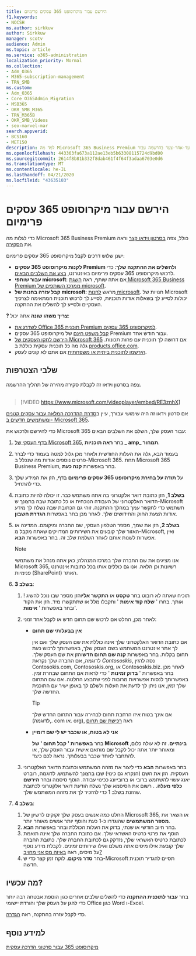 ```yaml
---
title: הירשם עבור מיקרוסופט 365 עסקים פרימיום
f1.keywords:
- NOCSH
ms.author: sirkkuw
author: Sirkkuw
manager: scotv
audience: Admin
ms.topic: article
ms.service: o365-administration
localization_priority: Normal
ms.collection:
- Adm_O365
- M365-subscription-management
- TRN_SMB
ms.custom:
- Adm_O365
- Core_O365Admin_Migration
- MSB365
- OKR_SMB_M365
- TRN_M365B
- OKR_SMB_Videos
- seo-marvel-mar
search.appverid:
- BCS160
- MET150
description: למד מה Microsoft 365 Business Premium כולל, וקבל הדרכה צעד-אחר-צעד בהרשמה עבור Microsoft 365 Business Premium.
ms.openlocfilehash: 443363fa673a112ae13eb5b63308115724d9bd00
ms.sourcegitcommit: 2614f8b81b332f8dab461f4f64f3adaa6703e0d6
ms.translationtype: MT
ms.contentlocale: he-IL
ms.lasthandoff: 04/21/2020
ms.locfileid: "43635103"
---
```

# <a name="sign-up-for-microsoft-365-business-premium"></a>הירשם עבור מיקרוסופט 365 עסקים פרימיום

כדי לגלות מה Microsoft 365 Business Premium כולל, צפה [בסרטון וידאו קצר](https://go.microsoft.com/fwlink/?linkid=2109651) וראה את [הסקירה](microsoft-365-business-overview.md).

ישנן שלוש דרכים לקבל מיקרוסופט 365 עסקים פרימיום:
- **לקנות מיקרוסופט 365 עסקים Premium ולהשלים את ההתקנה שלך**: כדי לרכוש מיקרוסופט 365 עסקים פרימיום באינטרנט, [בצע את השלבים הבאים](#sign-up-steps).
- **עבור שותפי microsoft**: אם אתה שותף, ראה [השגת Microsoft 365 Business Premium ממרכז השותפים של microsoft](get-microsoft-365-business.md).
- **קבל עזרה בחנות של microsoft**: מראש [לחנות microsoft](https://go.microsoft.com/fwlink/?linkid=2109652). חנויות של Microsoft יכולות לסייע לך בשאלות אודות תוכניות, לסייע לך לרכוש תוכנית המתאימה לצרכיך העסקיים ולסייע לך להשלים את ההתקנה.

**? צריך משהו שונה** אתה יכול:
- [לשדרג את Office 365 תוכנית Premium למיקרוסופט 365 עסקים](migrate-to-microsoft-365-business.md).
- [קבל משפט חינם](https://go.microsoft.com/fwlink/p/?linkid=2102309) של מיקרוסופט 365 עסקים Premium עבור חודש אחד.
- [הירשם לתקן העסקים של Microsoft 365](https://go.microsoft.com/fwlink/p/?LinkID=510935) אם דרושה לך תוכנית עם פחות תכונות. גלה מה כל תוכנית עסקית כוללת ב [products.office.com](https://go.microsoft.com/fwlink/?linkid=2109397).
- [הירשמו לתוכנית ביתית או משפחתית](https://go.microsoft.com/fwlink/?linkid=2109398) אם אתם לא קונים לעסק. 

## <a name="sign-up-steps"></a>שלבי הצטרפות

צפה בסרטון וידאו זה לקבלת סקירה מהירה של תהליך ההרשמה.<br><br>

> [!VIDEO https://www.microsoft.com/videoplayer/embed/RE3znhX] 

אם סרטון וידאו זה היה שימושי עבורך, עיין ב[סדרת ההדרכה המלאה עבור עסקים קטנים ומשתמשים חדשים ב- Microsoft 365](https://support.office.com/article/6ab4bbcd-79cf-4000-a0bd-d42ce4d12816).

כדי להירשם ולרכוש את Microsoft 365 עבור העסק שלך, השלם את השלבים הבאים:

1. [בדף העסקי של Microsoft 365](https://go.microsoft.com/fwlink/?linkid=2109654), בחר **ראה תוכניות _ amp_ תמחור**. 
2. בעמוד הבא, גלה את העלות החודשית ולאחר מכן גלול למטה בעמוד כדי לברר פרטים נוספים אודות מה שנכלל ב-Microsoft 365. תחת Microsoft 365 Business Premium, בחר באפשרות **קנה כעת**.
3. על **תודה על בחירת מיקרוסופט 365 עסקים פרימיום** בדף, הזן את המידע שלך כדי להתחיל.
4. **בשלב 1**, הזן כתובת דואר אלקטרוני בה אתה משתמש כבר. זו יכולה להיות כתובת הדואר האלקטרוני של העבודה הנוכחית או כל כתובת שבה ברצונך ש-Microsoft תשתמש כדי לתקשר עמך במהלך ההתקנה. זוהי גם הכתובת שבה נשלח לך מידע אודות הצעת החוק והחידושים שלך. לאחר מכן בחר באפשרות **הגדרת חשבון**.
5. **בשלב 2**, הזן את שמך, מספר הטלפון העסקי, שם החברה ומיקומם. המדינה או האזור שלך קובעים את השירותים המדויקים שאתה מקבל מ-Microsoft, ואין אפשרות לשנות אותם לאחר השלמת שלב זה. בחר באפשרות **הבא**.
    > [!NOTE]
    > אנו מציגים את שם החברה שלך במרכז המנהלה; כאן אתה מנהל את משתמשי Microsoft 365, רשיונות וכן הלאה. אנו גם כוללים אותו בכל כתובות אינטרנט פנימיות (SharePoint) האתר.
6. **בשלב 3**:

    1. ! תוכיח שאתה לא רובוט בחר **טקסט** או **התקשר אלי**והזן מספר שבו נוכל להשיג אותך. בחרו ' **שלח קוד אימות** ' ותקבלו מלל או שתתקשרו מיד. הזן את הקוד ובחר באפשרות ' **אימות**'.
    2. לאחר מכן, החלט אם לרכוש שם תחום חדש או לקבל אחד זמני:

        - **אין בבעלותי שם תחום** 
        
            אם כתובת הדואר האלקטרוני שלך אינה כוללת את שם העסק שלך ואם אין לך אתר אינטרנט המשתמש בשם העסק שלך, באפשרותך לרכוש כעת תחום בקלות. בחר באפשרות **קנה שם תחום חדש**והזן את שם העסק שלך. לדוגמה, אם החברה שלך נקראת *Contososkis*, נסה להזין Contosokis.com, Contososkis.org, או Contososkis.biz. לאחר מכן בחר באפשרות ' **בדוק זמינות** ' כדי לראות אם התחום שבחרת זמין. באפשרותך לנסות אפשרויות מרובות לפני שתבצע החלטה. אם שם התחום שלך זמין, אנו ניתן לך לדעת את העלות ולשלם לך באופן ישיר עם התוכנית החדשה שלך. 
       
            > [!TIP]
            > אם אינך בטוח איזו הרחבת תחום לבחירה עבור התחום החדש שלך (לדוגמה,. com או. org), ראה [רכישת שם תחום](https://go.microsoft.com/fwlink/?linkid=2109700)
        
        - **אני לא בטוח, או שכבר יש לי שם דומיין** 
        
             בחר **באפשרות ' קבל תחום ' של Microsoft בינתיים**. זה לא עולה כלום, ומאוחר יותר אתה יכול לקבל שם מותאם אישית עבור העסק שלך, או להתחבר לאחד שכבר בבעלותך. נראה לכם כיצד.

    3. בחר באפשרות **הבא** כדי ליצור את מזהה המשתמש וכתובת הדואר האלקטרוני העסקית. הזן את השם (הנקרא גם כינוי) שבו ברצונך להשתמש. לדוגמה, רוברט יאנג עשוי להשתמש ברובי או ברובייונג ככינוי עבודה. הוסף סיסמה ובחר **הירשם כלפי מעלה**. . רשום את הסיסמא שלך נשלח הודעת דואר אלקטרוני לכתובת שהזנת בשלב 1 כדי להזכיר לך את מזהה המשתמש שלך.
7. **בשלב 4**: 

    1. החלט כמה אנשים בעסק שלך זקוקים לרשיון של Microsoft 365, או השאר את **מספר המשתמשים** שהוגדרו כ-1 כעת והוסף יותר אנשים מאוחר יותר. 
    2. בחר חיוב חודשי או שנתי, בדוק את העלות הכוללת ובחר באפשרות **הבא**. 
    3. הוסף את פרטי כרטיס האשראי שלך. אם כתובת החברה שלך אינה תואמת לכתובת כרטיס האשראי שלך, נזדקק גם לכתובת החברה שלך. כתובת החברה שלך קובעת אילו מיסים אתה משלם ואילו שירותים זמינים. לקבלת מידע נוסף על מיסים, ראה [באיזה מס אני מחויב?](https://go.microsoft.com/fwlink/?linkid=2109701)
    4. בחר **סדר מיקום**. לוקח זמן קצר כדי ש-Microsoft תסיים להגדיר תוכנית חדשה.

## <a name="whats-next"></a>מה עכשיו?

בחר **עבור לתוכנית ההתקנה** כדי להשלים שלבים אחרים כגון הוספת אבטחה רבה יותר כדי להגן על העסק שלך והורדת יישומי Office כגון Word ו-Excel.

כדי לקבל עזרה בהתקנה, ראה [הגדרה](set-up.md).

## <a name="see-also"></a>למידע נוסף

[מיקרוסופט 365 עבור סרטוני הדרכה עסקית](https://support.office.com/article/6ab4bbcd-79cf-4000-a0bd-d42ce4d12816)
